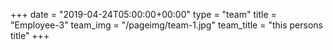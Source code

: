 +++
date = "2019-04-24T05:00:00+00:00"
type = "team"
title = "Employee-3"
team_img = "/pageimg/team-1.jpg"
team_title = "this persons title"
+++